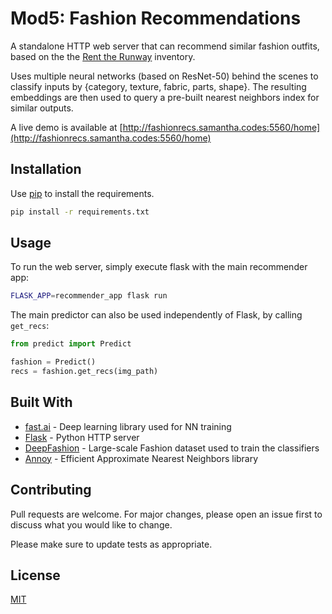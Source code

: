 # Mod5: Fashion Recommendations

A standalone HTTP web server that can recommend similar fashion outfits, based on the the [Rent the Runway](https://www.renttherunway.com/) inventory.

Uses multiple neural networks (based on ResNet-50) behind the scenes to classify inputs by {category, texture, fabric, parts, shape}. The resulting embeddings are then used to query a pre-built nearest neighbors index for similar outputs.

A live demo is available at [http://fashionrecs.samantha.codes:5560/home](http://fashionrecs.samantha.codes:5560/home)

## Installation

Use [pip](https://pip.pypa.io/en/stable/) to install the requirements.

```bash
pip install -r requirements.txt
```

## Usage

To run the web server, simply execute flask with the main recommender app:

```sh
FLASK_APP=recommender_app flask run
```

The main predictor can also be used independently of Flask, by calling `get_recs`:

```python
from predict import Predict

fashion = Predict()
recs = fashion.get_recs(img_path)
```

## Built With

* [fast.ai](https://www.fast.ai/) - Deep learning library used for NN training
* [Flask](http://flask.pocoo.org/) - Python HTTP server
* [DeepFashion](http://mmlab.ie.cuhk.edu.hk/projects/DeepFashion.html) - Large-scale Fashion dataset used to train the classifiers
* [Annoy](https://github.com/spotify/annoy) - Efficient Approximate Nearest Neighbors library

## Contributing
Pull requests are welcome. For major changes, please open an issue first to discuss what you would like to change.

Please make sure to update tests as appropriate.

## License
[MIT](https://choosealicense.com/licenses/mit/)
